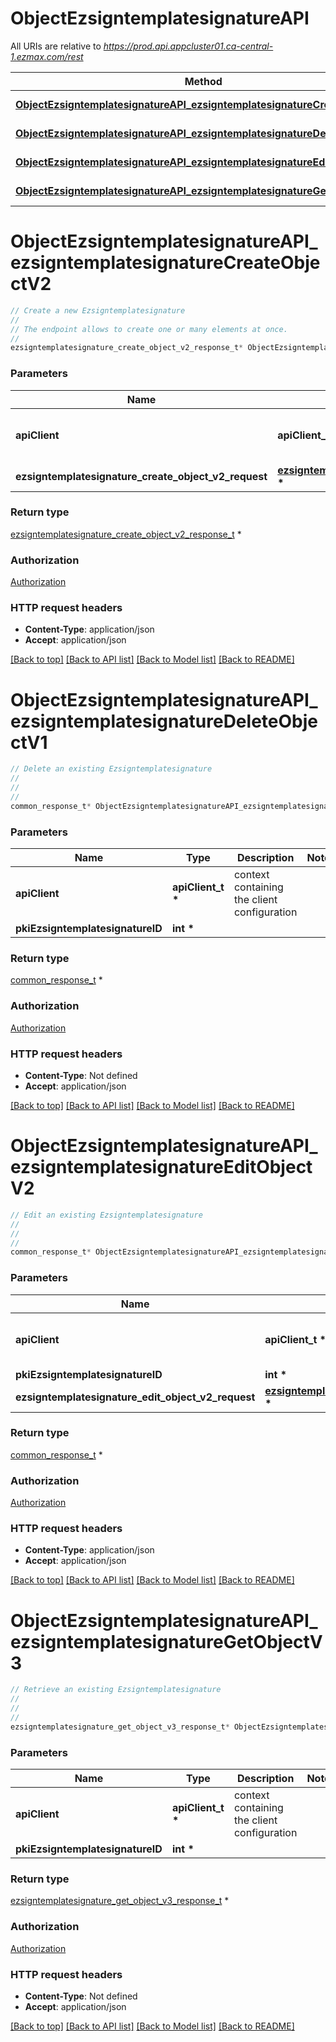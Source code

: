 # ObjectEzsigntemplatesignatureAPI

All URIs are relative to *https://prod.api.appcluster01.ca-central-1.ezmax.com/rest*

Method | HTTP request | Description
------------- | ------------- | -------------
[**ObjectEzsigntemplatesignatureAPI_ezsigntemplatesignatureCreateObjectV2**](ObjectEzsigntemplatesignatureAPI.md#ObjectEzsigntemplatesignatureAPI_ezsigntemplatesignatureCreateObjectV2) | **POST** /2/object/ezsigntemplatesignature | Create a new Ezsigntemplatesignature
[**ObjectEzsigntemplatesignatureAPI_ezsigntemplatesignatureDeleteObjectV1**](ObjectEzsigntemplatesignatureAPI.md#ObjectEzsigntemplatesignatureAPI_ezsigntemplatesignatureDeleteObjectV1) | **DELETE** /1/object/ezsigntemplatesignature/{pkiEzsigntemplatesignatureID} | Delete an existing Ezsigntemplatesignature
[**ObjectEzsigntemplatesignatureAPI_ezsigntemplatesignatureEditObjectV2**](ObjectEzsigntemplatesignatureAPI.md#ObjectEzsigntemplatesignatureAPI_ezsigntemplatesignatureEditObjectV2) | **PUT** /2/object/ezsigntemplatesignature/{pkiEzsigntemplatesignatureID} | Edit an existing Ezsigntemplatesignature
[**ObjectEzsigntemplatesignatureAPI_ezsigntemplatesignatureGetObjectV3**](ObjectEzsigntemplatesignatureAPI.md#ObjectEzsigntemplatesignatureAPI_ezsigntemplatesignatureGetObjectV3) | **GET** /3/object/ezsigntemplatesignature/{pkiEzsigntemplatesignatureID} | Retrieve an existing Ezsigntemplatesignature


# **ObjectEzsigntemplatesignatureAPI_ezsigntemplatesignatureCreateObjectV2**
```c
// Create a new Ezsigntemplatesignature
//
// The endpoint allows to create one or many elements at once.
//
ezsigntemplatesignature_create_object_v2_response_t* ObjectEzsigntemplatesignatureAPI_ezsigntemplatesignatureCreateObjectV2(apiClient_t *apiClient, ezsigntemplatesignature_create_object_v2_request_t *ezsigntemplatesignature_create_object_v2_request);
```

### Parameters
Name | Type | Description  | Notes
------------- | ------------- | ------------- | -------------
**apiClient** | **apiClient_t \*** | context containing the client configuration |
**ezsigntemplatesignature_create_object_v2_request** | **[ezsigntemplatesignature_create_object_v2_request_t](ezsigntemplatesignature_create_object_v2_request.md) \*** |  | 

### Return type

[ezsigntemplatesignature_create_object_v2_response_t](ezsigntemplatesignature_create_object_v2_response.md) *


### Authorization

[Authorization](../README.md#Authorization)

### HTTP request headers

 - **Content-Type**: application/json
 - **Accept**: application/json

[[Back to top]](#) [[Back to API list]](../README.md#documentation-for-api-endpoints) [[Back to Model list]](../README.md#documentation-for-models) [[Back to README]](../README.md)

# **ObjectEzsigntemplatesignatureAPI_ezsigntemplatesignatureDeleteObjectV1**
```c
// Delete an existing Ezsigntemplatesignature
//
// 
//
common_response_t* ObjectEzsigntemplatesignatureAPI_ezsigntemplatesignatureDeleteObjectV1(apiClient_t *apiClient, int *pkiEzsigntemplatesignatureID);
```

### Parameters
Name | Type | Description  | Notes
------------- | ------------- | ------------- | -------------
**apiClient** | **apiClient_t \*** | context containing the client configuration |
**pkiEzsigntemplatesignatureID** | **int \*** |  | 

### Return type

[common_response_t](common_response.md) *


### Authorization

[Authorization](../README.md#Authorization)

### HTTP request headers

 - **Content-Type**: Not defined
 - **Accept**: application/json

[[Back to top]](#) [[Back to API list]](../README.md#documentation-for-api-endpoints) [[Back to Model list]](../README.md#documentation-for-models) [[Back to README]](../README.md)

# **ObjectEzsigntemplatesignatureAPI_ezsigntemplatesignatureEditObjectV2**
```c
// Edit an existing Ezsigntemplatesignature
//
// 
//
common_response_t* ObjectEzsigntemplatesignatureAPI_ezsigntemplatesignatureEditObjectV2(apiClient_t *apiClient, int *pkiEzsigntemplatesignatureID, ezsigntemplatesignature_edit_object_v2_request_t *ezsigntemplatesignature_edit_object_v2_request);
```

### Parameters
Name | Type | Description  | Notes
------------- | ------------- | ------------- | -------------
**apiClient** | **apiClient_t \*** | context containing the client configuration |
**pkiEzsigntemplatesignatureID** | **int \*** |  | 
**ezsigntemplatesignature_edit_object_v2_request** | **[ezsigntemplatesignature_edit_object_v2_request_t](ezsigntemplatesignature_edit_object_v2_request.md) \*** |  | 

### Return type

[common_response_t](common_response.md) *


### Authorization

[Authorization](../README.md#Authorization)

### HTTP request headers

 - **Content-Type**: application/json
 - **Accept**: application/json

[[Back to top]](#) [[Back to API list]](../README.md#documentation-for-api-endpoints) [[Back to Model list]](../README.md#documentation-for-models) [[Back to README]](../README.md)

# **ObjectEzsigntemplatesignatureAPI_ezsigntemplatesignatureGetObjectV3**
```c
// Retrieve an existing Ezsigntemplatesignature
//
// 
//
ezsigntemplatesignature_get_object_v3_response_t* ObjectEzsigntemplatesignatureAPI_ezsigntemplatesignatureGetObjectV3(apiClient_t *apiClient, int *pkiEzsigntemplatesignatureID);
```

### Parameters
Name | Type | Description  | Notes
------------- | ------------- | ------------- | -------------
**apiClient** | **apiClient_t \*** | context containing the client configuration |
**pkiEzsigntemplatesignatureID** | **int \*** |  | 

### Return type

[ezsigntemplatesignature_get_object_v3_response_t](ezsigntemplatesignature_get_object_v3_response.md) *


### Authorization

[Authorization](../README.md#Authorization)

### HTTP request headers

 - **Content-Type**: Not defined
 - **Accept**: application/json

[[Back to top]](#) [[Back to API list]](../README.md#documentation-for-api-endpoints) [[Back to Model list]](../README.md#documentation-for-models) [[Back to README]](../README.md)

